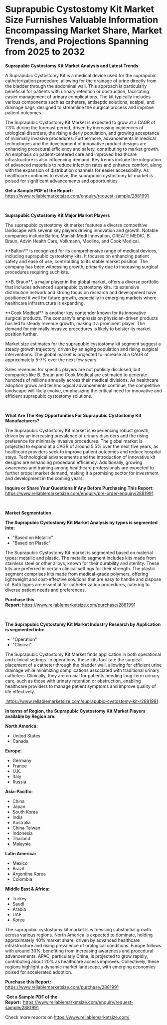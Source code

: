 <p><h1>Suprapubic Cystostomy Kit Market Size Furnishes Valuable Information Encompassing Market Share, Market Trends, and Projections Spanning from 2025 to 2032</h1></p><p><strong>Suprapubic Cystostomy Kit Market Analysis and Latest Trends</strong></p>
<p><p>A Suprapubic Cystostomy Kit is a medical device used for the suprapubic catheterization procedure, allowing for the drainage of urine directly from the bladder through the abdominal wall. This approach is particularly beneficial for patients with urinary retention or obstruction, facilitating easier management of urinary complications. The kit typically includes various components such as catheters, antiseptic solutions, scalpel, and drainage bags, designed to streamline the surgical process and improve patient outcomes.</p><p>The Suprapubic Cystostomy Kit Market is expected to grow at a CAGR of 7.3% during the forecast period, driven by increasing incidences of urological disorders, the rising elderly population, and growing acceptance of minimally invasive procedures. Furthermore, advancements in medical technologies and the development of innovative product designs are enhancing procedural efficiency and safety, contributing to market growth. An emphasis on patient-centered care and improved healthcare infrastructure is also influencing demand. Key trends include the integration of advanced materials to reduce infection rates and enhance comfort, along with the expansion of distribution channels for easier accessibility. As healthcare continues to evolve, the suprapubic cystostomy kit market is poised for significant advancements and opportunities.</p></p>
<p><strong>Get a Sample PDF of the Report:&nbsp;</strong> <a href="https://www.reliablemarketsize.com/enquiry/request-sample/2881991?utm_campaign=3220&utm_medium=2&utm_source=Github&utm_content=ia&utm_term=12032025&utm_id=suprapubic-cystostomy-kit">https://www.reliablemarketsize.com/enquiry/request-sample/2881991</a></p>
<p>&nbsp;</p>
<p><strong>Suprapubic Cystostomy Kit Major Market Players</strong></p>
<p><p>The suprapubic cystostomy kit market features a diverse competitive landscape with several key players driving innovation and growth. Notable companies include Balton, Manish Medi Innovation, CREATE MEDIC, B. Braun, Advin Health Care, Volkmann, Medline, and Cook Medical.</p><p>**Balton** is recognized for its comprehensive range of medical devices, including suprapubic cystostomy kits. It focuses on enhancing patient safety and ease of use, contributing to its stable market position. The company has been witnessing growth, primarily due to increasing surgical procedures requiring such kits.</p><p>**B. Braun**, a major player in the global market, offers a diverse portfolio that includes advanced suprapubic cystostomy kits. Its extensive distribution network and strong focus on research and development have positioned it well for future growth, especially in emerging markets where healthcare infrastructure is expanding.</p><p>**Cook Medical** is another key contender known for its innovative surgical products. The company's emphasis on physician-driven products has led to steady revenue growth, making it a prominent player. The demand for minimally invasive procedures is likely to bolster its market position further.</p><p>Market size estimates for the suprapubic cystostomy kit segment suggest a steady growth trajectory, driven by an aging population and rising surgical interventions. The global market is projected to increase at a CAGR of approximately 5-7% over the next few years.</p><p>Sales revenues for specific players are not publicly disclosed, but companies like B. Braun and Cook Medical are estimated to generate hundreds of millions annually across their medical divisions. As healthcare adoption grows and technological advancements continue, the competitive landscape will likely evolve, emphasizing the critical need for innovative and efficient suprapubic cystostomy solutions.</p></p>
<p>&nbsp;</p>
<p><strong>What Are The Key Opportunities For Suprapubic Cystostomy Kit Manufacturers?</strong></p>
<p><p>The Suprapubic Cystostomy Kit market is experiencing robust growth, driven by an increasing prevalence of urinary disorders and the rising preference for minimally invasive procedures. The global market is projected to expand at a CAGR of around 5.5% over the next five years, as healthcare providers seek to improve patient outcomes and reduce hospital stays. Technological advancements and the introduction of innovative kit designs are enhancing procedural efficiency. Additionally, growing awareness and training among healthcare professionals are expected to further propel market demand, making it a promising sector for investment and development in the coming years.</p></p>
<p><strong>Inquire or Share Your Questions If Any Before Purchasing This Report:</strong> <a href="https://www.reliablemarketsize.com/enquiry/pre-order-enquiry/2881991?utm_campaign=3220&utm_medium=2&utm_source=Github&utm_content=ia&utm_term=12032025&utm_id=suprapubic-cystostomy-kit">https://www.reliablemarketsize.com/enquiry/pre-order-enquiry/2881991</a></p>
<p>&nbsp;</p>
<p><strong>Market Segmentation</strong></p>
<p><strong>The Suprapubic Cystostomy Kit Market Analysis by types is segmented into:</strong></p>
<p><ul><li>"Based on Metallic"</li><li>"Based on Plastic"</li></ul></p>
<p><p>The Suprapubic Cystostomy Kit market is segmented based on material types: metallic and plastic. The metallic segment includes kits made from stainless steel or other alloys, known for their durability and sterility. These kits are preferred in certain clinical settings for their strength. The plastic segment comprises kits made from medical-grade polymers, offering lightweight and cost-effective solutions that are easy to handle and dispose of. Both types are essential for catheterization procedures, catering to diverse patient needs and preferences.</p></p>
<p><strong>Purchase this Report:&nbsp;</strong><a href="https://www.reliablemarketsize.com/purchase/2881991?utm_campaign=3220&utm_medium=2&utm_source=Github&utm_content=ia&utm_term=12032025&utm_id=suprapubic-cystostomy-kit">https://www.reliablemarketsize.com/purchase/2881991</a></p>
<p>&nbsp;</p>
<p><strong>The Suprapubic Cystostomy Kit Market Industry Research by Application is segmented into:</strong></p>
<p><ul><li>"Operation"</li><li>"Clinical"</li></ul></p>
<p><p>The Suprapubic Cystostomy Kit Market finds application in both operational and clinical settings. In operations, these kits facilitate the surgical placement of a catheter through the bladder wall, allowing for efficient urine drainage while minimizing complications associated with traditional urinary catheters. Clinically, they are crucial for patients needing long-term urinary care, such as those with urinary retention or obstruction, enabling healthcare providers to manage patient symptoms and improve quality of life effectively.</p></p>
<p><a href="https://www.reliablemarketsize.com/suprapubic-cystostomy-kit-r2881991?utm_campaign=3220&utm_medium=2&utm_source=Github&utm_content=ia&utm_term=12032025&utm_id=suprapubic-cystostomy-kit">&nbsp;https://www.reliablemarketsize.com/suprapubic-cystostomy-kit-r2881991</a></p>
<p><strong>In terms of Region, the Suprapubic Cystostomy Kit Market Players available by Region are:</strong></p>
<p>
    <p> <strong> North America: </strong>
        <ul>
            <li>United States</li>
            <li>Canada</li>
        </ul>
        </p> 
    <p> <strong> Europe: </strong>
        <ul>
            <li>Germany</li>
            <li>France</li>
            <li>U.K.</li>
            <li>Italy</li>
            <li>Russia</li>
        </ul>
        </p> 
    <p> <strong> Asia-Pacific: </strong>
        <ul>
            <li>China</li>
            <li>Japan</li>
            <li>South Korea</li>
            <li>India</li>
            <li>Australia</li>
            <li>China Taiwan</li>
            <li>Indonesia</li>
            <li>Thailand</li>
            <li>Malaysia</li>
        </ul>
        </p> 
    <p> <strong> Latin America: </strong>
        <ul>
            <li>Mexico</li>
            <li>Brazil</li>
            <li>Argentina Korea</li>
            <li>Colombia</li>
        </ul>
        </p> 
    <p> <strong> Middle East & Africa: </strong>
        <ul>
            <li>Turkey</li>
            <li>Saudi</li>
            <li>Arabia</li>
            <li>UAE</li>
            <li>Korea</li>
        </ul>
    </p>
    </p>
<p><p>The suprapubic cystostomy kit market is witnessing substantial growth across various regions. North America is expected to dominate, holding approximately 40% market share, driven by advanced healthcare infrastructure and rising prevalence of urological conditions. Europe follows with around 30%, benefiting from increasing awareness and procedural advancements. APAC, particularly China, is projected to grow rapidly, contributing about 20% as healthcare access improves. Collectively, these regions highlight a dynamic market landscape, with emerging economies poised for accelerated adoption.</p></p>
<p><strong>Purchase this Report: </strong><a href="https://www.reliablemarketsize.com/purchase/2881991?utm_campaign=3220&utm_medium=2&utm_source=Github&utm_content=ia&utm_term=12032025&utm_id=suprapubic-cystostomy-kit">https://www.reliablemarketsize.com/purchase/2881991</a></p>
<p>&nbsp;<strong>Get a Sample PDF of the Report:&nbsp;&nbsp;</strong><a href="https://www.reliablemarketsize.com/enquiry/request-sample/2881991?utm_campaign=3220&utm_medium=2&utm_source=Github&utm_content=ia&utm_term=12032025&utm_id=suprapubic-cystostomy-kit">https://www.reliablemarketsize.com/enquiry/request-sample/2881991</a></p>
<p><strong></strong></p>
<p>Check more reports on <a href="https://www.reliablemarketsize.com/?utm_campaign=3220&utm_medium=2&utm_source=Github&utm_content=ia&utm_term=12032025&utm_id=suprapubic-cystostomy-kit">https://www.reliablemarketsize.com/</a></p>